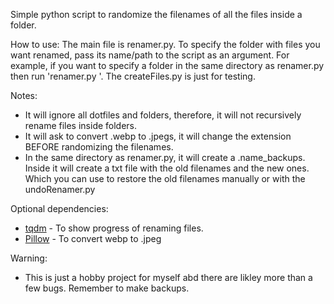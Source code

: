 Simple python script to randomize the filenames of all the files inside a folder.
 
 How to use:
  The main file is renamer.py. To specify the folder with files you want renamed, pass its name/path to the script as an argument. 
  For example, if you want to specify a folder in the same directory as renamer.py then run 'renamer.py <folder name> '.
  The createFiles.py is just for testing.
 
 Notes:
  - It will ignore all dotfiles and folders, therefore, it will not recursively rename files inside folders.
  - It will ask to convert .webp to .jpegs, it will change the extension BEFORE randomizing the filenames.
  - In the same directory as renamer.py, it will create a .name_backups. Inside it will create a txt file with the old filenames and the new ones. Which you can use to restore the old filenames manually or with the undoRenamer.py
  
  Optional dependencies:
  - [tqdm](https://github.com/tqdm/tqdm) - To show progress of renaming files.
  - [Pillow](https://github.com/python-pillow/Pillow) - To convert webp to .jpeg


  Warning:
  - This is just a hobby project for myself abd there are likley more than a few bugs. Remember to make backups.
  

